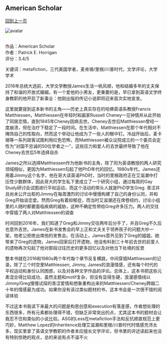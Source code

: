 ## American Scholar
[回到上一页](https://boheme13.github.io/Reviews/)  &nbsp;&nbsp;

![avatar](https://images-na.ssl-images-amazon.com/images/S/compressed.photo.goodreads.com/books/1678060336i/123186229.jpg)
<br>
<br>


作品：American Scholar<br>
作者：Patrick E. Horrigan<br>
评分：3.4/5<br>

关键词：metafiction，三代美国学者，麦肯锡/里根/川普时代，文学评论，大学学术

2016年总统大选前，大学文学教授James生活一帆风顺，他和结婚多年的丈夫保持了和谐的开放式婚姻，有一个爱他的小男友，更重要的是，早已拿到英语文学终身教职的他开启了新事业：他刚出版的传记小说即将迎来首次实地宣发。

这里就要提到这本新书的主角——历史上真实存在的哈佛英语系教授Francis Matthiessen，Matthiessen在年轻时和画家Russell Cheney一见钟情并从此开始了同居恋情，直到1945年Cheney因病去世。Cheney去世后Matthiessen曾经一度崩溃，但在治疗下稳定了一段时间。在生活中，Matthiessen在那个年代相对不掩饰自己的性取向，然而这个举动让他成为了一些人的眼中钉。冷战开始后，麦卡锡等一系列政客试图利用红色恐怖，而Matthiessen被众议院成立的一个委员会定性为”对国不忠诚的50位学者之一”，这些压力和爱人的去世最终导致了他在Cheney去世后5年选择自杀

James之所以选择Matthiessen作为他新书的主角，除了同为英语教授的两人研究领域相似，更因为Matthiessen勾起了他PhD年代的回忆。1980s年代，James还用着Jimmy这个名字，他在哥大读英语PhD时，当时的里根政府正在艾滋潮中打压性少数群体，因此哥大的学生私下里成立了一个研究小组，通过每周的Gay Study研讨会试图进行平权运动，而这个活动的带头人就是PhD学生Greg. 青涩并且尚未公开出柜的Jimmy在每周激烈的讨论中慢慢构建了自己的身份认同，并和Greg开始谈恋爱。然而Greg有着抑郁症，而当时艾滋潮还在席卷纽约，讨论小组里的人随时都要面临疾病的威胁，这种不确定性带给Greg许多压力。两人的交往中穿插了两人对Matthiessen的调查

时间回到2016年，我们知道了Greg和Jimmy交往两年后分手了，并且Greg不久后也意外去世。James在新书发售会的早上正和丈夫关于领养孩子的问题大吵一架，他老公拒绝出席他的发售会。在活动上，James意外见到了Greg的姐姐，她带来了Greg的遗物，James回家后打开遗物，他没有料到三十年前去世的前爱人的遗物再次勾起了他对那段过往历史的更多回忆以及对他当下处境的反思

整本书就在2016和1980s两个年代每个章节反复横跳，中间穿插Matthiessen的记录。除了三个时空里Matthiessen, Jimmy, James的浪漫情感，还有每个时代的平权运动和身份认同困惑，以及对各种文学作品的评论。总体上，这本书把这些元素混合得比较成功，虽然主题和motif复杂，但没有显得生硬，浪漫感情线以Jimmy/Greg慢慢试探的青涩爱情和想象重构出来的Matthiessen/Cheney跨越二十年的情感最为成功。如果你没有读过类似题材的书，这本书会是一次很不错的阅读体验

不过这本书我读下来最大的问题是构思创意和execution有落差感，作者想处理的东西很多，所有元素都处理得不错，但缺乏非常突出的点，尤其这本书的题材会让我忍不住和类似的小说比较。ASG的Less在metafiction手法和反抗顺直规范上更巧妙，Matthew Lopez的Inheritence处理艾滋潮和里根/川普时代时情感充沛太多，现实里拿了英语文学教职的作者本应擅长文学评论，但书里的评述读起来也没有特别惊艳的观点，总的来说有点不温不火
